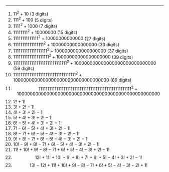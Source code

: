 ***
1. $11^2 + 10$  (3 digits)
2. $111^2 + 100$  (5 digits)
3. $1111^2 + 1000$  (7 digits)
4. $11111111^2 + 10000000$  (15 digits)
5. $11111111111111^2 + 10000000000000$  (27 digits)
6. $11111111111111111^2 + 10000000000000000$  (33 digits)
7. $1111111111111111111^2 + 1000000000000000000$ (37 digits)
8. $11111111111111111111^2 + 10000000000000000000$ (39 digits)
9. $111111111111111111111111111111^2 + 100000000000000000000000000000$ (59 digits)
10. $11111111111111111111111111111111111^2 + 10000000000000000000000000000000000$ (69 digits)
11. $$1111111111111111111111111111111111111111111111111111^2 + 1000000000000000000000000000000000000000000000000000$$
12. $2!+1!$
13. $3!+2!-1!$
14. $4!+3!+2!-1!$
15. $5!+4!+3!+2!-1!$
16. $6!-5!+4!+3!+2!-1!$
17. $7!-6!-5!+4!+3!+2!-1!$
18. $8!-7!+6!-5!-4!-3!+2!-1!$
19. $9!+8!-7!+6!-5!-4!-3!+2!-1!$
20. $10!-9!+8!-7!+6!-5!+4!-3!+2!-1!$
21. $11!+10!+9!-8!-7!+6!+5!-4!-3!+2!-1!$
22. $$12!+11!+10!-9!+8!+7!+6!+5!-4!+3!+2!-1!$$ 
23. $${13!-12!+11!+10!+9!-8!-7!+6!+5!-4!-3!-2!+1!}$$


<html lang="en">
<head>
<meta http-equiv="content-type" content="text/html; charset=utf-8">
<script type="text/javascript" charset="utf-8" src="
https://cdn.mathjax.org/mathjax/latest/MathJax.js?config=TeX-AMS-MML_HTMLorMML,
https://vincenttam.github.io/javascripts/MathJaxLocal.js"></script>
</head>

